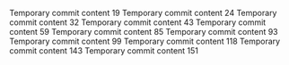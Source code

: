 Temporary commit content 19
Temporary commit content 24
Temporary commit content 32
Temporary commit content 43
Temporary commit content 59
Temporary commit content 85
Temporary commit content 93
Temporary commit content 99
Temporary commit content 118
Temporary commit content 143
Temporary commit content 151
